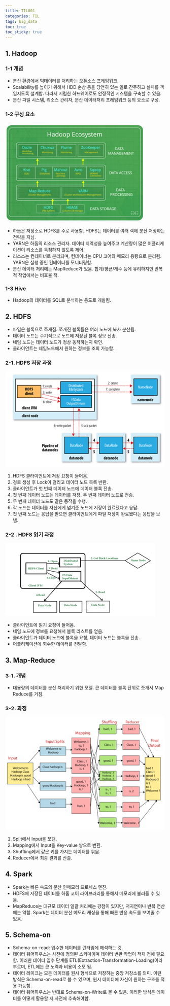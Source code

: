 ```yaml
---
title: TIL001
categories: TIL
tags: big_data
toc: true
toc_sticky: true
---
```


## 1. Hadoop

### 1-1 개념

- 분산 환경에서 빅데이터를 처리하는 오픈소스 프레임워크.
- Scalability를 높이기 위해서 HDD 손상 등을 당연히 있는 일로 간주하고 실패를 책임지도록 설계함. 따라서 저렴한 하드웨어로도 안정적인 시스템을 구축할 수 있음.
- 분산 파일 시스템, 리소스 관리자, 분산 데이터처리 프레임워크 등의 요소로 구성.

### 1-2 구성 요소

![image-20220124002751249](https://raw.githubusercontent.com/chun1000/2022-image-repo/image/image-20220124002751249.png)

- 하둡은 저장소로 HDFS를 주로 사용함. HDFS는 데이터를 여러 랙에 분산 저장하는 전략을 지님.
- YARN은 하둡의 리소스 관리자. 데이터 지역성을 높여주고 계산량이 많은 어플리케이션이 리소스를 독점하지 않도록 제어.
- 리소스는 컨테이너로 분리되며, 컨테이너는 CPU 코어와 메모리 용량으로 분리됨. YARN은 실행 중인 컨테이너를 모니터링함.
- 분산 데이터 처리에는 MapReduce가 있음. 합계/평균/계수 등에 유리하지만 반복적 작업에서는 비효율 적.

### 1-3 Hive

- Hadoop의 데이터를 SQL로 분석하는 용도로 개발됨.

## 2. HDFS

- 파일은 블록으로 쪼개짐. 쪼개진 블록들은 여러 노드에 복사 분산됨.
- 데이터 노드는 주기적으로 노드에 저장된 블록 정보 전송.
- 네임 노드는 데이터 노드가 정상 동작하는지 확인.
- 클라이언트는 네임노드에서 원하는 정보를 조회 가능함.

### 2-1. HDFS 저장 과정

![image-20220124002929025](https://raw.githubusercontent.com/chun1000/2022-image-repo/image/image-20220124002929025.png)

1) HDFS 클라이언트에 저장 요청이 들어옴.
2) 경로 생성 후 Lock이 걸리고 데이터 노드 목록 반환.
3) 클라이언트가 첫 번째 데이터 노드에 데이터 블록 전송.
4) 첫 번째 데이터 노드는 데이터를 저장, 두 번째 데이터 노드로 전송.
5) 두 번째 데이터 노드도 같은 동작을 수행.
6) 각 노드는 데이터를 자신에게 넘겨준 노드에 저장이 완료됐다고 응답.
7) 첫 번째 노드는 응답을 받으면 클라이언트에게 파일 저장이 완료됐다는 응답을 보냄.

### 2-2 . HDFS 읽기 과정

![image-20220124002859367](https://raw.githubusercontent.com/chun1000/2022-image-repo/image/image-20220124002859367.png)

- 클라이언트에 읽기 요청이 들어옴.
- 네임 노드에 정보를 요청해서 블록 리스트를 얻음.
- 클라이언트가 데이터 노드에 블록을 요청, 데이터 노드는 블록을 전송.
- 어플리케이션에 회수한 데이터를 전달함.

## 3. Map-Reduce

### 3-1. 개념

- 대용량의 데이터를 분산 처리하기 위한 모델. 큰 데이터를 블록 단위로 쪼개서 Map Reduce를 거침.

### 3-2. 과정

![image-20220124003037688](https://raw.githubusercontent.com/chun1000/2022-image-repo/image/image-20220124003037688.png)

1. Split에서 Input을 쪼갬.
2. Mapping에서 Input을 Key-value 쌍으로 변환.
3. Shuffling에서 같은 키를 가지는 데이터를 묶음.
4. Reducer에서 최종 결과를 산출.

## 4. Spark

- Spark는 빠른 속도의 분산 인메모리 프로세스 엔진.
- HDFS에 저장된 데이터를 하둡 코어 라이브러리를 통해서 메모리에 불러올 수 있음.
- MapReduce는 대규모 데이터 일괄 처리에는 강점이 있지만, 저지연이나 반복 연산에는 약함. Spark는 데이터 분산 메모리 캐싱을 통해 빠른 반응 속도를 보여줄 수 있음.

## 5. Schema-on

- Schema-on-read: 입수한 데이터를 런타임에 해석하는 것.
- 데이터 웨어하우스는 사전에 정의된 스키마이며 데이터 변환 작업이 적재 전에 필요함. 이러한 데이터 입수 단계를 ETL(Extraction-Transformation-Loading)이라 부르며, ETL에는 큰 노력과 비용이 소모 됨.
- 데이터 레이크는 모든 데이터를 원시 형식으로 저장하는 중앙 저장소를 의미. 이런 방식은 Schema-on-read로 볼 수 있으며, 원시 데이터에 자신이 원하는 구조를 적용 가능함.
- 데이터 웨어하우스는 반대로 Schema-on-Write로 볼 수 있음. 이러한 방식은 데이터를 어떻게 활용할 지 사전에 추측해야함. 